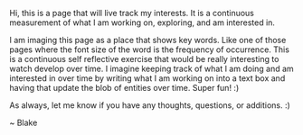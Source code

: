 Hi, this is a page that will live track my interests. It is a continuous measurement of what I am working on, exploring, and am interested in.

I am imaging this page as a place that shows key words. Like one of those pages where the font size of the word is the frequency of occurrence. This is a continuous self reflective 
exercise that would be really interesting to watch develop over time. I imagine keeping track of what I am doing and am interested in over time by writing what I am working on
into a text box and having that update the blob of entities over time. Super fun! :)

As always, let me know if you have any thoughts, questions, or additions. :)

~ Blake
